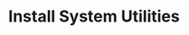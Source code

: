 ---
sidebar_position: 5
title: "Install System Utilities"
sidebar_label: "Install System Utilities"
description: "Add system utility applications in Alpine Linux environments - install file managers, terminal emulators, system tools, and desktop utilities."
keywords:
  - "alpine system utilities"
  - "file managers"
  - "terminal emulators"
  - "system tools"
  - "desktop utilities"
tags:
  - alpine
  - system-utilities
  - file-managers
  - terminal-emulators
  - utilities
slug: /linux/alpine/software/desktop-applications/install-system-utilities
---